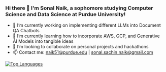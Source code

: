 ### Hi there 👋 I'm Sonal Naik, a sophomore studying Computer Science and Data Science at Purdue University!

- 🔭 I’m currently working on implementing different LLMs into Document QA Chatbots
- 🌱 I’m currently learning how to incorporate AWS, GCP, and Generative AI Models into tangible ideas
- 👯 I’m looking to collaborate on personal projects and hackathons
- 📫 Contact me: naik51@purdue.edu | sonal.sachin.naik@gmail.com

[![Top Languages](https://github-readme-stats.vercel.app/api/top-langs/?username=sonaln&exclude_repo=blizzardroboticswebsite-current&langs_count=8)](https://github.com/anuraghazra/github-readme-stats)
